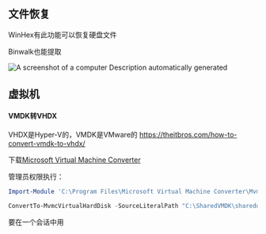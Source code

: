 ## 文件恢复

WinHex有此功能可以恢复硬盘文件

Binwalk也能提取

![A screenshot of a computer Description automatically generated](..//attachments/ec41e0fb319b852f88fb9e1d58133e0e.png)
## 虚拟机

#### VMDK转VHDX
VHDX是Hyper-V的，VMDK是VMware的
https://theitbros.com/how-to-convert-vmdk-to-vhdx/

下载[Microsoft Virtual Machine Converter](http://download.microsoft.com/download/9/1/E/91E9F42C-3F1F-4AD9-92B7-8DD65DA3B0C2/mvmc_setup.msi)

管理员权限执行：
```powershell
Import-Module 'C:\Program Files\Microsoft Virtual Machine Converter\MvmcCmdlet.psd1'

ConvertTo-MvmcVirtualHardDisk -SourceLiteralPath "C:\SharedVMDK\shareddisk01.vmdk" -VhdType DynamicHardDisk -VhdFormat vhdx -destination C:\VHD
```
要在一个会话中用

